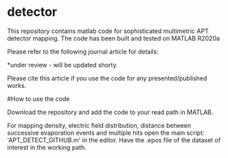 # detector
This repository contains matlab code for sophisticated multimetric APT detector mapping. The code has been built and tested on MATLAB R2020a

Please refer to the following journal article for details:

*under review - will be updated shorty

Please cite this article if you use the code for any presented/published works.

#How to use the code

Download the repository and add the code to your read path in MATLAB.

For mapping density, electric field distribution, distance between successive evaporation events and multiple hits open the main script: 'APT_DETECT_GITHUB.m' in the editor. Have the .epos file of the dataset of interest in the working path. 
 
